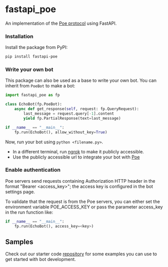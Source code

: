 # fastapi_poe

An implementation of the
[Poe protocol](https://creator.poe.com/docs/poe-protocol-specification) using FastAPI.

### Installation

Install the package from PyPI:

```bash
pip install fastapi-poe
```

### Write your own bot

This package can also be used as a base to write your own bot. You can inherit from
`PoeBot` to make a bot:

```python
import fastapi_poe as fp

class EchoBot(fp.PoeBot):
    async def get_response(self, request: fp.QueryRequest):
        last_message = request.query[-1].content
        yield fp.PartialResponse(text=last_message)

if __name__ == "__main__":
    fp.run(EchoBot(), allow_without_key=True)
```

Now, run your bot using `python <filename.py>`.

- In a different terminal, run [ngrok](https://ngrok.com/) to make it publicly
  accessible.
- Use the publicly accessible url to integrate your bot with
  [Poe](https://poe.com/create_bot?server=1)

### Enable authentication

Poe servers send requests containing Authorization HTTP header in the format "Bearer
<access_key>"; the access key is configured in the bot settings page.

To validate that the request is from the Poe servers, you can either set the environment
variable POE_ACCESS_KEY or pass the parameter access_key in the run function like:

```python
if __name__ == "__main__":
    fp.run(EchoBot(), access_key=<key>)
```

## Samples

Check out our starter code
[repository](https://github.com/poe-platform/server-bot-quick-start) for some examples
you can use to get started with bot development.
